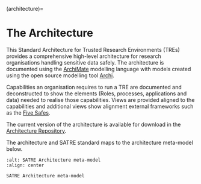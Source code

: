 (architecture)=

# The Architecture

This Standard Architecture for Trusted Research Environments (TREs) provides a comprehensive high-level architecture for research organisations handling sensitive data safely.
The architecture is documented using the [ArchiMate](https://pubs.opengroup.org/architecture/archimate3-doc/) modelling language with models created using the open source modelling tool [Archi](https://www.archimatetool.com/).

Capabilities an organisation requires to run a TRE are documented and deconstructed to show the elements (Roles, processes, applications and data) needed to realise those capabilities.
Views are provided aligned to the capabilities and additional views show alignment external frameworks such as the [Five Safes](https://ukdataservice.ac.uk/help/secure-lab/what-is-the-five-safes-framework/).

The current version of the architecture is available for download in the [Architecture Repository](https://github.com/sa-tre/satre-archimate).

The architecture and SATRE standard maps to the architecture meta-model below.

```{figure} ../images/architecture-metamodel.jpg
:alt: SATRE Architecture meta-model
:align: center

SATRE Architecture meta-model
```
